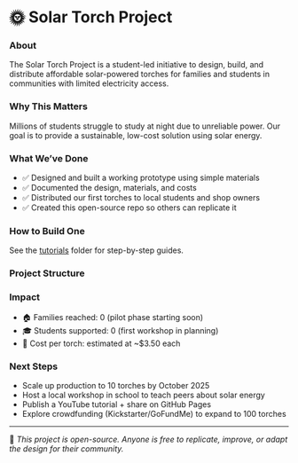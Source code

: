 
# 🌞 Solar Torch Project

### About
The Solar Torch Project is a student-led initiative to design, build, and distribute affordable solar-powered torches for families and students in communities with limited electricity access.

### Why This Matters
Millions of students struggle to study at night due to unreliable power. Our goal is to provide a sustainable, low-cost solution using solar energy.

### What We’ve Done
- ✅ Designed and built a working prototype using simple materials  
- ✅ Documented the design, materials, and costs  
- ✅ Distributed our first torches to local students and shop owners  
- ✅ Created this open-source repo so others can replicate it  

### How to Build One
See the [tutorials](tutorials/) folder for step-by-step guides.

### Project Structure

### Impact
- 🏠 Families reached: 0 (pilot phase starting soon)  
- 🎓 Students supported: 0 (first workshop in planning)  
- 🔋 Cost per torch: estimated at ~$3.50 each  

### Next Steps
- Scale up production to 10 torches by October 2025  
- Host a local workshop in school to teach peers about solar energy  
- Publish a YouTube tutorial + share on GitHub Pages  
- Explore crowdfunding (Kickstarter/GoFundMe) to expand to 100 torches  

---

📌 *This project is open-source. Anyone is free to replicate, improve, or adapt the design for their community.*  
